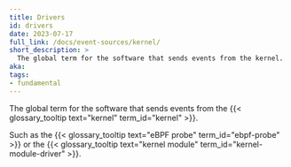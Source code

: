 ```yaml
---
title: Drivers
id: drivers
date: 2023-07-17
full_link: /docs/event-sources/kernel/
short_description: >
  The global term for the software that sends events from the kernel.
aka:
tags:
- fundamental
---
```

The global term for the software that sends events from the {{< glossary_tooltip text="kernel" term_id="kernel" >}}.

<!--more--> 
Such as the {{< glossary_tooltip text="eBPF probe" term_id="ebpf-probe" >}} or the {{< glossary_tooltip text="kernel module" term_id="kernel-module-driver" >}}.

